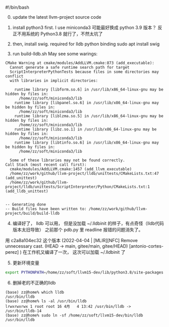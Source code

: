 #!/bin/bash

0. update the latest llvm-project source code

1. install python3 first. I use miniconda3
可能最好换成 python 3.9 版本？
反正不用系统的 Python3.8 就行了，不然太坑了

2. then, install swig. required for lldb python binding
sudo apt install swig

3. run build-lldb.sh
May see some warings:
```
CMake Warning at cmake/modules/AddLLVM.cmake:873 (add_executable):
  Cannot generate a safe runtime search path for target
  ScriptInterpreterPythonTests because files in some directories may conflict
  with libraries in implicit directories:

    runtime library [libform.so.6] in /usr/lib/x86_64-linux-gnu may be hidden by files in:
      /home/zz/soft/miniconda3/lib
    runtime library [libpanel.so.6] in /usr/lib/x86_64-linux-gnu may be hidden by files in:
      /home/zz/soft/miniconda3/lib
    runtime library [liblzma.so.5] in /usr/lib/x86_64-linux-gnu may be hidden by files in:
      /home/zz/soft/miniconda3/lib
    runtime library [libz.so.1] in /usr/lib/x86_64-linux-gnu may be hidden by files in:
      /home/zz/soft/miniconda3/lib
    runtime library [libtinfo.so.6] in /usr/lib/x86_64-linux-gnu may be hidden by files in:
      /home/zz/soft/miniconda3/lib

  Some of these libraries may not be found correctly.
Call Stack (most recent call first):
  cmake/modules/AddLLVM.cmake:1457 (add_llvm_executable)
  /home/zz/work/github/llvm-project/lldb/unittests/CMakeLists.txt:47 (add_unittest)
  /home/zz/work/github/llvm-project/lldb/unittests/ScriptInterpreter/Python/CMakeLists.txt:1 (add_lldb_unittest)


-- Generating done
-- Build files have been written to: /home/zz/work/github/llvm-project/build/build-lldb

```

4. 编译好了， lldb 可以用， 但是没加载 ~/.lldbinit 的样子，有点奇怪（lldb代码版本太旧导致）
之前那个 pdb.py 里 readline 报错的问题消失了。

用 c2a8a104ec32 这个版本 (2022-04-04 | [MLIR][NFC] Remove unnecessary cast. (HEAD -> main, gitee/main, gitee/HEAD) [antonio-cortes-perez]
) 在工作机又编译了一次， 这次可以加载 ~/.lldbinit 了

5. 更新环境变量
```bash
export PYTHONPATH=/home/zz/soft/llvm15-dev/lib/python3.8/site-packages
```

6. 删掉老的不正确的lldb
```
(base) zz@home% which lldb
/usr/bin/lldb
(base) zz@home% ls -al /usr/bin/lldb
lrwxrwxrwx 1 root root 16 4月   4 13:42 /usr/bin/lldb -> /usr/bin/lldb-14
(base) zz@home% sudo ln -sf /home/zz/soft/llvm15-dev/bin/lldb /usr/bin/lldb
```

